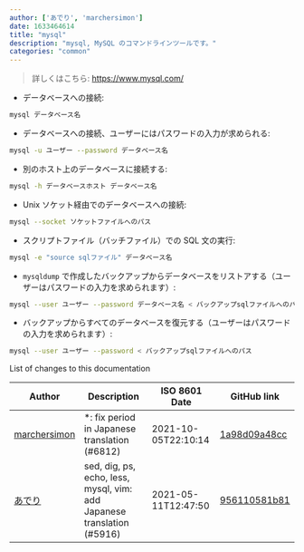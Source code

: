 ```yaml
---
author: ['あでり', 'marchersimon']
date: 1633464614
title: "mysql"
description: "mysql, MySQL のコマンドラインツールです。"
categories: "common"
---
```

> 詳しくはこちら: <https://www.mysql.com/>

- データベースへの接続:

```bash
mysql データベース名
```

- データベースへの接続、ユーザーにはパスワードの入力が求められる:

```bash
mysql -u ユーザー --password データベース名
```

- 別のホスト上のデータベースに接続する:

```bash
mysql -h データベースホスト データベース名
```

- Unix ソケット経由でのデータベースへの接続:

```bash
mysql --socket ソケットファイルへのパス
```

- スクリプトファイル（バッチファイル）での SQL 文の実行:

```bash
mysql -e "source sqlファイル" データベース名
```

- `mysqldump` で作成したバックアップからデータベースをリストアする（ユーザーはパスワードの入力を求められます）:

```bash
mysql --user ユーザー --password データベース名 < バックアップsqlファイルへのパス
```

- バックアップからすべてのデータベースを復元する（ユーザーはパスワードの入力を求められます）:

```bash
mysql --user ユーザー --password < バックアップsqlファイルへのパス
```
List of changes to this documentation


Author | Description | ISO 8601 Date | GitHub link
------|-----|-----|-----
[marchersimon](mailto:50295997+marchersimon@users.noreply.github.com) | *: fix period in Japanese translation (#6812) | 2021-10-05T22:10:14 | [1a98d09a48cc](https://github.com/tldr-pages/tldr/commit/1a98d09a48ccebe878f44c0afe6f0f89e1ac3518)
[あでり](mailto:61904065+shu-pf@users.noreply.github.com) | sed, dig, ps, echo, less, mysql, vim: add Japanese translation (#5916) | 2021-05-11T12:47:50 | [956110581b81](https://github.com/tldr-pages/tldr/commit/956110581b81e8b5813fc05fb72ddc1507b0f94d)


